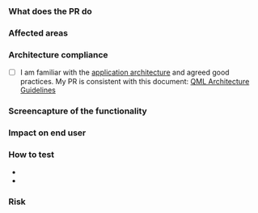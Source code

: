### What does the PR do

<!-- Fill in the relevant information below to help us evaluate your proposed changes. -->

### Affected areas

<!-- List the affected areas (e.g wallet, browser, etc..) -->

### Architecture compliance

- [ ] I am familiar with the [application architecture](/docs/architecture.md) and agreed good practices.
My PR is consistent with this document: [QML Architecture Guidelines](/guidelines/QML_ARCHITECTURE_GUIDE.md)

### Screencapture of the functionality

<!-- Gif/Video or screenshot that demonstrates the functionality, especially important if it's a bug fix. -->

### Impact on end user

<!-- What is the impact of these changes on the end user (before/after behaviour) -->

### How to test

- <!-- How should one proceed with testing this PR. -->
- <!-- What kind of user flows should be checked? -->

### Risk 

<!-- Described potential risks and worst case scenarios. -->
